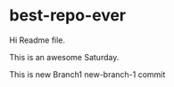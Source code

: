 # best-repo-ever
Hi Readme file.

This is an awesome Saturday.

This is new Branch1 new-branch-1 commit